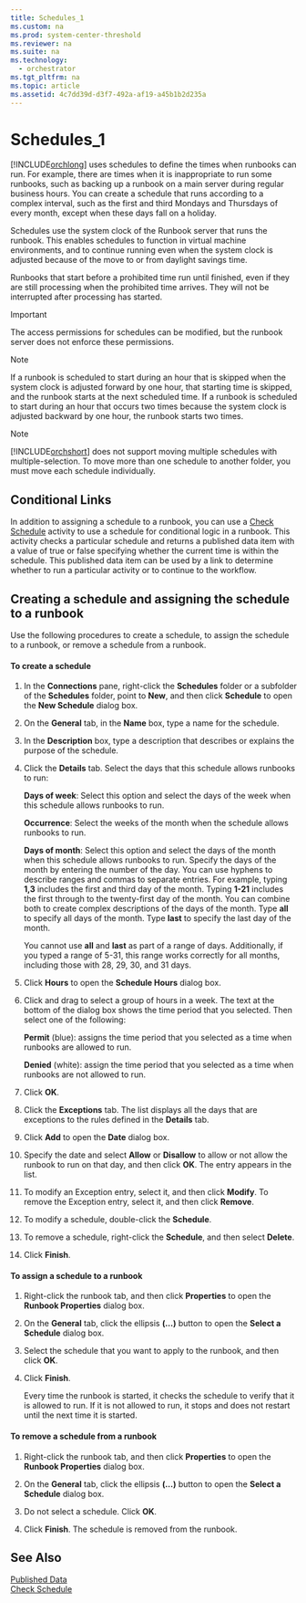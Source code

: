 ```yaml
---
title: Schedules_1
ms.custom: na
ms.prod: system-center-threshold
ms.reviewer: na
ms.suite: na
ms.technology: 
  - orchestrator
ms.tgt_pltfrm: na
ms.topic: article
ms.assetid: 4c7dd39d-d3f7-492a-af19-a45b1b2d235a
---
```

# Schedules_1
[!INCLUDE[orchlong](../../orch/deploy/includes/orchlong_md.md)] uses schedules to define the times when runbooks can run. For example, there are times when it is inappropriate to run some runbooks, such as backing up a runbook on a main server during regular business hours. You can create a schedule that runs according to a complex interval, such as the first and third Mondays and Thursdays of every month, except when these days fall on a holiday.  
  
Schedules use the system clock of the Runbook server that runs the runbook. This enables schedules to function in virtual machine environments, and to continue running even when the system clock is adjusted because of the move to or from daylight savings time.  
  
Runbooks that start before a prohibited time run until finished, even if they are still processing when the prohibited time arrives. They will not be interrupted after processing has started.  
  
> [!IMPORTANT]  
> The access permissions for schedules can be modified, but the runbook server does not enforce these permissions.  
  
> [!NOTE]  
> If a runbook is scheduled to start during an hour that is skipped when the system clock is adjusted forward by one hour, that starting time is skipped, and the runbook starts at the next scheduled time. If a runbook is scheduled to start during an hour that occurs two times because the system clock is adjusted backward by one hour, the runbook starts two times.  
  
> [!NOTE]  
> [!INCLUDE[orchshort](../../om/manage/includes/orchshort_md.md)] does not support moving multiple schedules with multiple\-selection. To move more than one schedule to another folder, you must move each schedule individually.  
  
## Conditional Links  
In addition to assigning a schedule to a runbook, you can use a [Check Schedule](../../orch/reference/Check-Schedule.md) activity to use a schedule for conditional logic in a runbook. This activity checks a particular schedule and returns a published data item with a value of true or false specifying whether the current time is within the schedule. This published data item can be used by a link to determine whether to run a particular activity or to continue to the workflow.  
  
## <a name="BKMK_CreateSchedule"></a>Creating a schedule and assigning the schedule to a runbook  
Use the following procedures to create a schedule, to assign the schedule to a runbook, or remove a schedule from a runbook.  
  
#### To create a schedule  
  
1.  In the **Connections** pane, right\-click the **Schedules** folder or a subfolder of the **Schedules** folder, point to **New**, and then click **Schedule** to open the **New Schedule** dialog box.  
  
2.  On the **General** tab, in the **Name** box, type a name for the schedule.  
  
3.  In the **Description** box, type a description that describes or explains the purpose of the schedule.  
  
4.  Click the **Details** tab. Select the days that this schedule allows runbooks to run:  
  
    **Days of week**:  Select this option and select the days of the week when this schedule allows runbooks to run.  
  
    **Occurrence**: Select the weeks of the month when the schedule allows runbooks to run.  
  
    **Days of month**: Select this option and select the days of the month when this schedule allows runbooks to run. Specify the days of the month by entering the number of the day. You can use hyphens to describe ranges and commas to separate entries. For example, typing **1,3** includes the first and third day of the month. Typing **1\-21** includes the first through to the twenty\-first day of the month. You can combine both to create complex descriptions of the days of the month. Type **all** to specify all days of the month. Type **last** to specify the last day of the month.  
  
    You cannot use **all** and **last** as part of a range of days. Additionally, if you typed a range of 5\-31, this range works correctly for all months, including those with 28, 29, 30, and 31 days.  
  
5.  Click **Hours** to open the **Schedule Hours** dialog box.  
  
6.  Click and drag to select a group of hours in a week. The text at the bottom of the dialog box shows the time period that you selected. Then select one of the following:  
  
    **Permit** \(blue\): assigns the time period that you selected as a time when runbooks are allowed to run.  
  
    **Denied** \(white\): assign the time period that you selected as a time when runbooks are not allowed to run.  
  
7.  Click **OK**.  
  
8.  Click the **Exceptions** tab. The list displays all the days that are exceptions to the rules defined in the **Details** tab.  
  
9. Click **Add** to open the **Date** dialog box.  
  
10. Specify the date and select **Allow** or **Disallow** to allow or not allow the runbook to run on that day, and then click **OK**. The entry appears in the list.  
  
11. To modify an Exception entry, select it, and then click **Modify**. To remove the Exception entry, select it, and then click **Remove**.  
  
12. To modify a schedule, double\-click the **Schedule**.  
  
13. To remove a schedule, right\-click the **Schedule**, and then select **Delete**.  
  
14. Click **Finish**.  
  
#### To assign a schedule to a runbook  
  
1.  Right\-click the runbook tab, and then click **Properties** to open the **Runbook Properties** dialog box.  
  
2.  On the **General** tab, click the ellipsis **\(...\)** button to open the **Select a Schedule** dialog box.  
  
3.  Select the schedule that you want to apply to the runbook, and then click **OK**.  
  
4.  Click **Finish**.  
  
    Every time the runbook is started, it checks the schedule to verify that it is allowed to run. If it is not allowed to run, it stops and does not restart until the next time it is started.  
  
#### To remove a schedule from a runbook  
  
1.  Right\-click the runbook tab, and then click **Properties** to open the **Runbook Properties** dialog box.  
  
2.  On the **General** tab, click the ellipsis **\(...\)** button to open the **Select a Schedule** dialog box.  
  
3.  Do not select a schedule. Click **OK**.  
  
4.  Click **Finish**. The schedule is removed from the runbook.  
  
## See Also  
[Published Data](../../orch/manage/Published-Data.md)  
[Check Schedule](../../orch/reference/Check-Schedule.md)  
  
